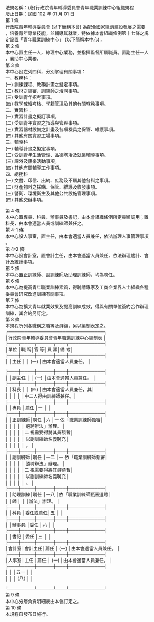 法規名稱：(廢)行政院青年輔導委員會青年職業訓練中心組織規程  
廢止日期：民國 102 年 01 月 01 日  
第 1 條  
行政院青年輔導委員會 (以下簡稱本會) 為配合國家經濟建設發展之需要  
，培養青年專業技能，並輔導其就業，特依據本會組織條例第十七條之規  
定設置「青年職業訓練中心」 (以下簡稱本中心) 。  
第 2 條  
本中心置主任一人，綜理中心業務，並指揮監督所屬職員。置副主任一人  
，襄助中心業務。  
第 3 條  
本中心設左列四科，分別掌理有關事項：  
一、教務科：  
(一) 訓練課程、教務計畫之擬定事項。  
(二) 教材之編審、訓練師之洽聘事項。  
(三) 受訓青年招考事項。  
(四) 教學成績考核、學籍管理及其他有關教務事項。  
二、實習科：  
(一) 實習計畫之擬訂事項。  
(二) 受訓青年實習之指導與管理事項。  
(三) 實習器材設備之計畫及各項機具之保管、維護事項。  
(四) 其他有關實習工場事項。  
三、輔導科  
(一) 輔導計畫之擬定事項。  
(二) 受訓青年生活管理、品德陶冶及就業輔導事項。  
(三) 課外及康樂活動事項。  
(四) 其他有關輔導工作事項。  
四、總務科  
(一) 文書、印信、出納、庶務及不屬其他各科之事項。  
(二) 財產物料之採購、保管、維護及收發事項。  
(三) 警衛、環境衛生及其他公共設施管理事項。  
(四) 其他交辦事項。  


第 4 條  
本中心置專員、科員、辦事員及書記，由本會組織條例所定員額調用；置  
科長，由本會適當人員或訓練師兼任之。  
第 4-1 條  
本中心設人事室，置主任，由本會適當人員兼任，依法辦理人事管理事項  
。  
第 4-2 條  
本中心設會計室，置會計主任，由本會適當人員兼任，依法辦理歲計、會  
計及統計事項。  
第 5 條  
本中心置正訓練師、副訓練師及助理訓練師，均為聘任。  
第 6 條  
本中心為提高青年職業訓練素質，得聘請專家及工商企業界人士組織各種  
委員會研究改進訓練有關事項。  
第 7 條  
本中心為擴大青年就業效果及提高訓練成效，得與有關單位簽約合作辦理  
訓練，其合約另訂定。  
第 8 條  
本規程所列各職稱之職等及員額，另以編制表定之。  
┌──────────────────────────────┐  
│行政院青年輔導委員會青年職業訓練中心編制表 │  
├───┬────┬─────┬───┬───────────┤  
│單位 │職 稱│官 等│員 額│備 考│  
├───┼────┼─────┼───┼───────────┤  
│ │主任 │ │ (一) │由本會適當人員兼任。 │  


├───┼────┼─────┼───┼───────────┤  
│ │副主任 │ │ (一) │由本會適當人員兼任。 │  
├───┼────┼─────┼───┼───────────┤  
│ │科長 │ │ (四) │由本會適當人員兼任，其│  
│ │ │ │ │中二人得由訓練師兼任。│  
├───┼────┼─────┼───┼───────────┤  
│ │專員 │薦任 │一 │ │  
├───┼────┼─────┼───┼───────────┤  
│ │正訓練師│聘任 │六 │一 依「職業訓練師甄審│  
│ │ │ │ │ 遴聘辦法」辦理。 │  
│ │ │ │ │二 視需要得將其員額暫│  
│ │ │ │ │ 以副訓練師名義聘充│  
│ │ │ │ │ 。 │  
├───┼────┼─────┼───┼───────────┤  
│ │副訓練師│聘任 │一二 │一 依「職業訓練師甄審│  
│ │ │ │ │ 遴聘辦法」辦理。 │  
│ │ │ │ │二 視需要得將其員額暫│  
│ │ │ │ │ 以副訓練師名義聘充│  
│ │ │ │ │ 。 │  
├───┼────┼─────┼───┼───────────┤  
│ │助理訓練│聘任 │一八 │依「職業訓練師甄審遴聘│  
│ │師 │ │ │辦法」辦理。 │  
├───┼────┼─────┼───┼───────────┤  
│ │科員 │委任或薦任│五 │ │  
├───┼────┼─────┼───┼───────────┤  
│ │辦事員 │委任 │六 │ │  
├───┼────┼─────┼───┼───────────┤  
│ │書記 │委任 │三 │ │  
├───┼────┼─────┼───┼───────────┤  
│會計室│會計主任│薦任 │ (一) │由本會適當人員兼任。 │  
├───┼────┼─────┼───┼───────────┤  
│人事室│主任 │薦任 │ (一) │由本會適當人員兼任。 │  
├───┴────┼─────┼───┼───────────┤  
│ │ │五一 │ │  
│ │ │ (八) │ │  


└────────┴─────┴───┴───────────┘  
第 9 條  
本中心分層負責明細表由本會訂定之。  
第 10 條  
本規程自發布日施行。  


